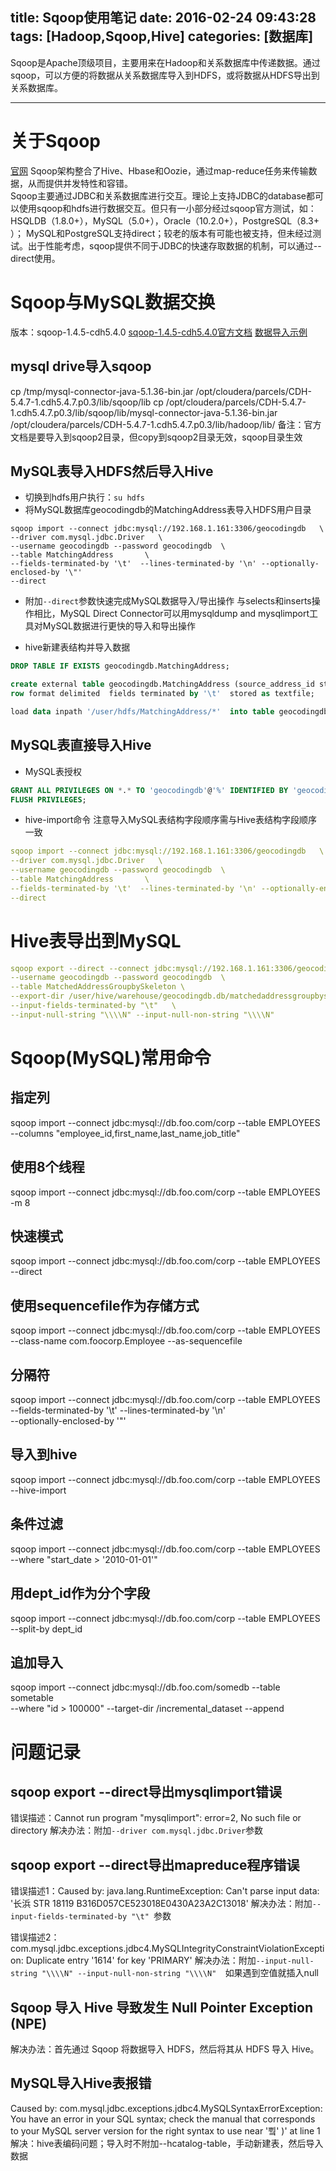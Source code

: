 title: Sqoop使用笔记
date: 2016-02-24 09:43:28
tags: [Hadoop,Sqoop,Hive]
categories: [数据库]
---

Sqoop是Apache顶级项目，主要用来在Hadoop和关系数据库中传递数据。通过sqoop，可以方便的将数据从关系数据库导入到HDFS，或将数据从HDFS导出到关系数据库。
- - -
<!-- more -->

# 关于Sqoop
[官网](http://sqoop.apache.org/)
Sqoop架构整合了Hive、Hbase和Oozie，通过map-reduce任务来传输数据，从而提供并发特性和容错。  
Sqoop主要通过JDBC和关系数据库进行交互。理论上支持JDBC的database都可以使用sqoop和hdfs进行数据交互。但只有一小部分经过sqoop官方测试，如：HSQLDB（1.8.0+），MySQL（5.0+），Oracle（10.2.0+），PostgreSQL（8.3+ ）；
MySQL和PostgreSQL支持direct；较老的版本有可能也被支持，但未经过测试。出于性能考虑，sqoop提供不同于JDBC的快速存取数据的机制，可以通过--direct使用。

# Sqoop与MySQL数据交换
版本：sqoop-1.4.5-cdh5.4.0
[sqoop-1.4.5-cdh5.4.0官方文档](http://archive.cloudera.com/cdh5/cdh/5/sqoop-1.4.5-cdh5.4.0/SqoopUserGuide.html)
[数据导入示例](http://archive.cloudera.com/cdh5/cdh/5/sqoop-1.4.5-cdh5.4.0/SqoopUserGuide.html#_example_invocations)

## mysql drive导入sqoop
cp  /tmp/mysql-connector-java-5.1.36-bin.jar  /opt/cloudera/parcels/CDH-5.4.7-1.cdh5.4.7.p0.3/lib/sqoop/lib
cp  /opt/cloudera/parcels/CDH-5.4.7-1.cdh5.4.7.p0.3/lib/sqoop/lib/mysql-connector-java-5.1.36-bin.jar   /opt/cloudera/parcels/CDH-5.4.7-1.cdh5.4.7.p0.3/lib/hadoop/lib/
备注：官方文档是要导入到sqoop2目录，但copy到sqoop2目录无效，sqoop目录生效

## MySQL表导入HDFS然后导入Hive
* 切换到hdfs用户执行：`su hdfs`
* 将MySQL数据库geocodingdb的MatchingAddress表导入HDFS用户目录
``` shell
sqoop import --connect jdbc:mysql://192.168.1.161:3306/geocodingdb   \
--driver com.mysql.jdbc.Driver   \
--username geocodingdb --password geocodingdb  \
--table MatchingAddress       \
--fields-terminated-by '\t'  --lines-terminated-by '\n' --optionally-enclosed-by '\"'
--direct
```
* 附加`--direct`参数快速完成MySQL数据导入/导出操作
与selects和inserts操作相比，MySQL Direct Connector可以用mysqldump and mysqlimport工具对MySQL数据进行更快的导入和导出操作

* hive新建表结构并导入数据
```sql
DROP TABLE IF EXISTS geocodingdb.MatchingAddress;

create external table geocodingdb.MatchingAddress (source_address_id string,source_address string ,head_splitted_address string,splitted_skeleton_addressnode string,skeleton_addressnode string,skeleton_addressnode_type string,tail_address string,tail_splitted_address string)
row format delimited  fields terminated by '\t'  stored as textfile;

load data inpath '/user/hdfs/MatchingAddress/*'  into table geocodingdb.MatchingAddress;
```

## MySQL表直接导入Hive
* MySQL表授权
```sql
GRANT ALL PRIVILEGES ON *.* TO 'geocodingdb'@'%' IDENTIFIED BY 'geocodingdb' with grant option;
FLUSH PRIVILEGES;
```

* hive-import命令
注意导入MySQL表结构字段顺序需与Hive表结构字段顺序一致
```yaml
sqoop import --connect jdbc:mysql://192.168.1.161:3306/geocodingdb   \
--driver com.mysql.jdbc.Driver   \
--username geocodingdb --password geocodingdb  \
--table MatchingAddress       \
--fields-terminated-by '\t'  --lines-terminated-by '\n' --optionally-enclosed-by '\"'     \
--direct
```

# Hive表导出到MySQL
```yaml
sqoop export --direct --connect jdbc:mysql://192.168.1.161:3306/geocodingdb --driver com.mysql.jdbc.Driver   \
--username geocodingdb --password geocodingdb  \
--table MatchedAddressGroupbySkeleton \
--export-dir /user/hive/warehouse/geocodingdb.db/matchedaddressgroupbyskeleton  \
--input-fields-terminated-by "\t"   \
--input-null-string "\\\\N" --input-null-non-string "\\\\N"  
```

# Sqoop(MySQL)常用命令

## 指定列
sqoop import --connect jdbc:mysql://db.foo.com/corp --table EMPLOYEES \
--columns "employee_id,first_name,last_name,job_title"

## 使用8个线程
sqoop import --connect jdbc:mysql://db.foo.com/corp --table EMPLOYEES \
-m 8

## 快速模式
sqoop import --connect jdbc:mysql://db.foo.com/corp --table EMPLOYEES \
--direct

## 使用sequencefile作为存储方式
sqoop import --connect jdbc:mysql://db.foo.com/corp --table EMPLOYEES \
--class-name com.foocorp.Employee --as-sequencefile

## 分隔符
sqoop import --connect jdbc:mysql://db.foo.com/corp --table EMPLOYEES \
--fields-terminated-by '\t' --lines-terminated-by '\n' \
--optionally-enclosed-by '\"'

## 导入到hive
sqoop import --connect jdbc:mysql://db.foo.com/corp --table EMPLOYEES \
--hive-import

## 条件过滤
sqoop import --connect jdbc:mysql://db.foo.com/corp --table EMPLOYEES \
--where "start_date > '2010-01-01'"

## 用dept_id作为分个字段
sqoop import --connect jdbc:mysql://db.foo.com/corp --table EMPLOYEES \
--split-by dept_id

## 追加导入
sqoop import --connect jdbc:mysql://db.foo.com/somedb --table sometable \
--where "id > 100000" --target-dir /incremental_dataset --append

# 问题记录
## sqoop export --direct导出mysqlimport错误
错误描述：Cannot run program "mysqlimport": error=2, No such file or directory
解决办法：附加`--driver com.mysql.jdbc.Driver`参数

## sqoop export --direct导出mapreduce程序错误
错误描述1：Caused by: java.lang.RuntimeException: Can't parse input data: '长浜	STR	18119	B316D057CE523018E0430A23A2C13018'
解决办法：附加`--input-fields-terminated-by "\t" `参数

错误描述2：com.mysql.jdbc.exceptions.jdbc4.MySQLIntegrityConstraintViolationException: Duplicate entry '1614' for key 'PRIMARY'
解决办法：附加`--input-null-string "\\\\N" --input-null-non-string "\\\\N"  `如果遇到空值就插入null

## Sqoop 导入 Hive 导致发生 Null Pointer Exception (NPE)
解决办法：首先通过 Sqoop 将数据导入 HDFS，然后将其从 HDFS 导入 Hive。

## MySQL导入Hive表报错
Caused by: com.mysql.jdbc.exceptions.jdbc4.MySQLSyntaxErrorException: You have an error in your SQL syntax; check the manual that corresponds to your MySQL server version for the right syntax to use near '쀀' )' at line 1
解决：hive表编码问题；导入时不附加--hcatalog-table，手动新建表，然后导入数据
